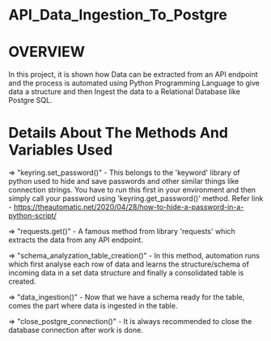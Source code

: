 # API_Data_Ingestion_To_Postgre


# OVERVIEW

In this project, it is shown how Data can be extracted from an API endpoint and the process is automated using 
Python Programming Language to give data a structure and then Ingest the data to a Relational Database like Postgre SQL.


# Details About The Methods And Variables Used

=> "keyring.set_password()" - This belongs to the 'keyword' library of python used to hide and save passwords and
                              other similar things like connection strings.
                              You have to run this first in your environment and then simply call your password
                              using 'keyring.get_password()' method.
                              Refer link - https://theautomatic.net/2020/04/28/how-to-hide-a-password-in-a-python-script/                              
                              

=> "requests.get()" - A famous method from library 'requests' which extracts the data from any API endpoint.


=> "schema_analyzation_table_creation()" - In this method, automation runs which first analyse each row of data and learns
                                           the structure/schema of incoming data in a set data structure and finally a 
                                           consolidated table is created.
                                           

=> "data_ingestion()" - Now that we have a schema ready for the table, comes the part where data is ingested in the table.


=> "close_postgre_connection()" - It is always recommended to close the database connection after work is done.
